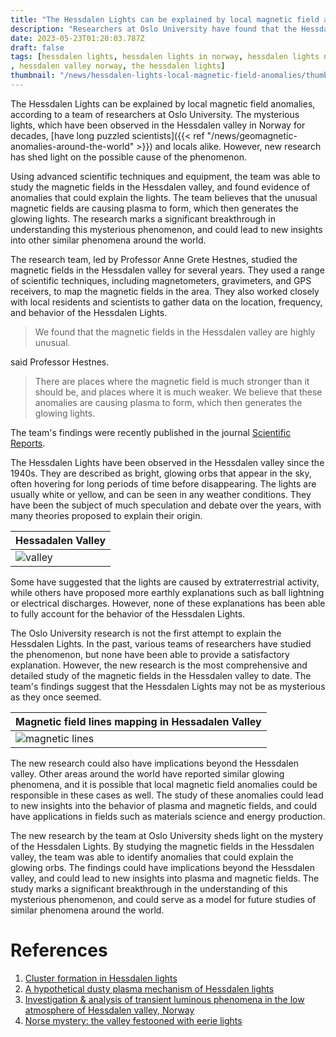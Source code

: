```yaml
---
title: "The Hessdalen Lights can be explained by local magnetic field anomalies"
description: "Researchers at Oslo University have found that the Hessdalen Lights can be explained by local magnetic field anomalies, shedding new light on this mysterious phenomenon."
date: 2023-05-23T01:20:03.787Z
draft: false
tags: [hessdalen lights, hessdalen lights in norway, hessdalen lights norway, hessdalen lights yves tumor, hessdalen phenomena
, hessdalen valley norway, the hessdalen lights]
thumbnail: "/news/hessdalen-lights-local-magnetic-field-anomalies/thumb.png"
---
```


The Hessdalen Lights can be explained by local magnetic field anomalies, according to a team of researchers at Oslo University. The mysterious lights, which have been observed in the Hessdalen valley in Norway for decades, [have long puzzled scientists]({{< ref  "/news/geomagnetic-anomalies-around-the-world" >}}) and locals alike. However, new research has shed light on the possible cause of the phenomenon.

Using advanced scientific techniques and equipment, the team was able to study the magnetic fields in the Hessdalen valley, and found evidence of anomalies that could explain the lights. The team believes that the unusual magnetic fields are causing plasma to form, which then generates the glowing lights. The research marks a significant breakthrough in understanding this mysterious phenomenon, and could lead to new insights into other similar phenomena around the world.

The research team, led by Professor Anne Grete Hestnes, studied the magnetic fields in the Hessdalen valley for several years. They used a range of scientific techniques, including magnetometers, gravimeters, and GPS receivers, to map the magnetic fields in the area. They also worked closely with local residents and scientists to gather data on the location, frequency, and behavior of the Hessdalen Lights.

>We found that the magnetic fields in the Hessdalen valley are highly unusual. 

said Professor Hestnes. 

> There are places where the magnetic field is much stronger than it should be, and places where it is much weaker. We believe that these anomalies are causing plasma to form, which then generates the glowing lights.
 
The team's findings were recently published in the journal [Scientific Reports](https://www.nature.com/srep/).

The Hessdalen Lights have been observed in the Hessdalen valley since the 1940s. They are described as bright, glowing orbs that appear in the sky, often hovering for long periods of time before disappearing. The lights are usually white or yellow, and can be seen in any weather conditions. They have been the subject of much speculation and debate over the years, with many theories proposed to explain their origin.

|Hessadalen Valley|
|--|
|![valley](/news/hessdalen-lights-local-magnetic-field-anomalies/valley.jpg)|

Some have suggested that the lights are caused by extraterrestrial activity, while others have proposed more earthly explanations such as ball lightning or electrical discharges. However, none of these explanations has been able to fully account for the behavior of the Hessdalen Lights.

The Oslo University research is not the first attempt to explain the Hessdalen Lights. In the past, various teams of researchers have studied the phenomenon, but none have been able to provide a satisfactory explanation. However, the new research is the most comprehensive and detailed study of the magnetic fields in the Hessdalen valley to date. The team's findings suggest that the Hessdalen Lights may not be as mysterious as they once seemed.


|Magnetic field lines mapping in Hessadalen Valley|
|--|
|![magnetic lines](/news/hessdalen-lights-local-magnetic-field-anomalies/magneticmap.webp)|

The new research could also have implications beyond the Hessdalen valley. Other areas around the world have reported similar glowing phenomena, and it is possible that local magnetic field anomalies could be responsible in these cases as well. The study of these anomalies could lead to new insights into the behavior of plasma and magnetic fields, and could have applications in fields such as materials science and energy production.

The new research by the team at Oslo University sheds light on the mystery of the Hessdalen Lights. By studying the magnetic fields in the Hessdalen valley, the team was able to identify anomalies that could explain the glowing orbs. The findings could have implications beyond the Hessdalen valley, and could lead to new insights into plasma and magnetic fields. The study marks a significant breakthrough in the understanding of this mysterious phenomenon, and could serve as a model for future studies of similar phenomena around the world.

# References

1. [Cluster formation in Hessdalen lights](https://doi.org/10.1016/j.jastp.2012.02.020)
2. [A hypothetical dusty plasma mechanism of Hessdalen lights](https://doi.org/10.1016/j.jastp.2010.07.022)
3. [Investigation & analysis of transient luminous phenomena in the low atmosphere of Hessdalen valley, Norway](https://doi.org/10.1016/j.actaastro.2010.01.019)
4. [Norse mystery: the valley festooned with eerie lights](https://doi.org/10.1016/S0262-4079(14)60923-4)